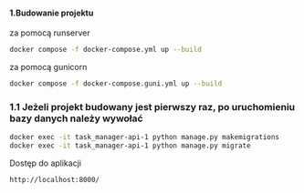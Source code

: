 #### 1.Budowanie projektu 
za pomocą runserver
```sh
docker compose -f docker-compose.yml up --build
```
za pomocą gunicorn
```sh
docker compose -f docker-compose.guni.yml up --build
```
### 1.1 Jeżeli projekt budowany jest pierwszy raz, po uruchomieniu bazy danych należy wywołać
```sh
docker exec -it task_manager-api-1 python manage.py makemigrations                                    
docker exec -it task_manager-api-1 python manage.py migrate
```
Dostęp do aplikacji
```
http://localhost:8000/
```
